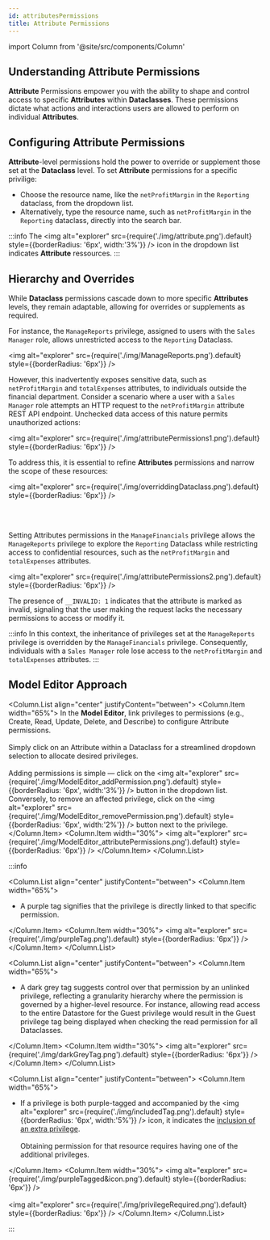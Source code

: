 ```yaml
---
id: attributesPermissions
title: Attribute Permissions
---
```


import Column from '@site/src/components/Column'   

## Understanding Attribute Permissions 

**Attribute** Permissions empower you with the ability to shape and control access to specific **Attributes** within **Dataclasses**. These permissions dictate what actions and interactions users are allowed to perform on individual **Attributes**.

## Configuring Attribute Permissions 

**Attribute**-level permissions hold the power to override or supplement those set at the **Dataclass** level. To set **Attribute** permissions for a specific privilige:

- Choose the resource name, like the `netProfitMargin` in the `Reporting` dataclass, from the dropdown list.
- Alternatively, type the resource name, such as `netProfitMargin` in the `Reporting` dataclass, directly into the search bar.

:::info
The <img alt="explorer" src={require('./img/attribute.png').default} style={{borderRadius: '6px', width:'3%'}} /> icon in the dropdown list indicates **Attribute** ressources.
:::

## Hierarchy and Overrides 

While **Dataclass** permissions cascade down to more specific **Attributes** levels, they remain adaptable, allowing for overrides or supplements as required. 

For instance, the `ManageReports` privilege, assigned to users with the `Sales Manager` role, allows unrestricted access to the `Reporting` Dataclass. 

<img alt="explorer" src={require('./img/ManageReports.png').default} style={{borderRadius: '6px'}} />

However, this inadvertently exposes sensitive data, such as `netProfitMargin` and `totalExpenses` attributes, to individuals outside the financial department. Consider a scenario where a user with a `Sales Manager` role attempts an HTTP request to the `netProfitMargin` attribute REST API endpoint. Unchecked data access of this nature permits unauthorized actions:

<img alt="explorer" src={require('./img/attributePermissions1.png').default} style={{borderRadius: '6px'}} />

To address this, it is essential to refine **Attributes** permissions and narrow the scope of these resources:

<img alt="explorer" src={require('./img/overriddingDataclass.png').default} style={{borderRadius: '6px'}} />

<br/><br/>

Setting Attributes permissions in the `ManageFinancials` privilege allows the `ManageReports` privilege to explore the `Reporting` Dataclass while restricting access to confidential resources, such as the `netProfitMargin` and `totalExpenses` attributes.

<img alt="explorer" src={require('./img/attributePermissions2.png').default} style={{borderRadius: '6px'}} />

The presence of `__INVALID: 1` indicates that the attribute is marked as invalid, signaling that the user making the request lacks the necessary permissions to access or modify it.

:::info 
In this context, the inheritance of privileges set at the `ManageReports` privilege is overridden by the `ManageFinancials` privilege. Consequently, individuals with a `Sales Manager` role lose access to the `netProfitMargin` and `totalExpenses` attributes.
:::

## Model Editor Approach

<Column.List align="center" justifyContent="between">
    <Column.Item width="65%">
        In the <strong>Model Editor</strong>, link privileges to permissions (e.g., Create, Read, Update, Delete, and Describe) to configure Attribute permissions. 
        <br/><br/>
        Simply click on an Attribute within a Dataclass for a streamlined dropdown selection to allocate desired privileges.
        <br/><br/>
        Adding permissions is simple — click on the <img alt="explorer" src={require('./img/ModelEditor_addPermission.png').default} style={{borderRadius: '6px', width:'3%'}} /> button in the dropdown list. Conversely, to remove an affected privilege, click on the <img alt="explorer" src={require('./img/ModelEditor_removePermission.png').default} style={{borderRadius: '6px', width:'2%'}} /> button next to the privilege.
    </Column.Item>
    <Column.Item width="30%">
        <img alt="explorer" src={require('./img/ModelEditor_attributePermissions.png').default} style={{borderRadius: '6px'}} />
    </Column.Item>
</Column.List>

:::info

<Column.List align="center" justifyContent="between">
    <Column.Item width="65%">
        <ul>
            <li>A purple tag signifies that the privilege is directly linked to that specific permission.</li>
        </ul>
    </Column.Item>
    <Column.Item width="30%">
        <img alt="explorer" src={require('./img/purpleTag.png').default} style={{borderRadius: '6px'}} />
    </Column.Item>
</Column.List>

<Column.List align="center" justifyContent="between">
    <Column.Item width="65%">
        <ul>
            <li>A dark grey tag suggests control over that permission by an unlinked privilege, reflecting a granularity hierarchy where the permission is governed by a higher-level resource. For instance, allowing read access to the entire Datastore for the Guest privilege would result in the Guest privilege tag being displayed when checking the read permission for all Dataclasses.</li>
        </ul>
    </Column.Item>
    <Column.Item width="30%">
        <img alt="explorer" src={require('./img/darkGreyTag.png').default} style={{borderRadius: '6px'}} />
    </Column.Item>
</Column.List>

<Column.List align="center" justifyContent="between">
    <Column.Item width="65%">
        <ul>
            <li>If a privilege is both purple-tagged and accompanied by the <img alt="explorer" src={require('./img/includedTag.png').default} style={{borderRadius: '6px', width:'5%'}} /> icon, it indicates the <a href="includingPrivileges">inclusion of an extra privilege</a>.</li>
            <br/>
            Obtaining permission for that resource requires having one of the additional privileges.
        </ul>
    </Column.Item>
    <Column.Item width="30%">
        <img alt="explorer" src={require('./img/purpleTagged&icon.png').default} style={{borderRadius: '6px'}} />
        <br/><br/>
        <img alt="explorer" src={require('./img/privilegeRequired.png').default} style={{borderRadius: '6px'}} />
    </Column.Item>
</Column.List>

:::